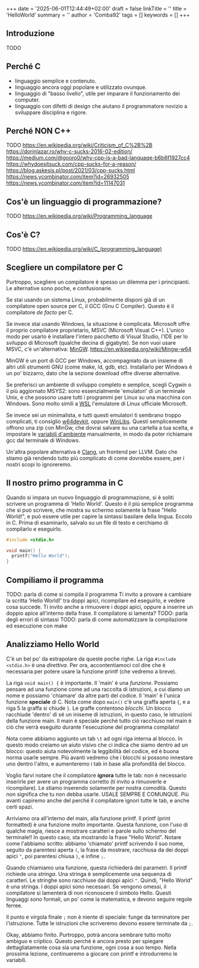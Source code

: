 +++
date = '2025-06-01T12:44:49+02:00'
draft = false
linkTitle = ''
title = 'HelloWorld'
summary = ''
author = 'Comba92'
tags = []
keywords = []
+++
## Introduzione
TODO

## Perché C
- linguaggio semplice e contenuto.
- linguaggio ancora oggi popolare e utilizzato ovunque.
- linguaggio di "basso livello", utile per imparare il funzionamento dei computer.
- linguaggio con difetti di design che aiutano il programmatore novizio a sviluppare disciplina e rigore.

## Perché NON C++
TODO
https://en.wikipedia.org/wiki/Criticism_of_C%2B%2B
https://dorinlazar.ro/why-c-sucks-2016-02-edition/
https://medium.com/@gooro0/why-cpp-is-a-bad-language-b6b6f1927cc4
https://whydoesitsuck.com/cpp-sucks-for-a-reason/
https://blog.askesis.pl/post/2021/03/cpp-sucks.html
https://news.ycombinator.com/item?id=26932505
https://news.ycombinator.com/item?id=11147031

## Cos'è un linguaggio di programmazione?
TODO
https://en.wikipedia.org/wiki/Programming_language

## Cos'è C?
TODO
https://en.wikipedia.org/wiki/C_(programming_language)


## Scegliere un compilatore per C
Purtroppo, scegliere un compilatore è spesso un dilemma per i principianti. Le alternative sono poche, e confusionarie.

Se stai usando un sistema Linux, probabilmente disponi già di un compilatore open source per C, il GCC (Gnu C Compiler). Questo è il compilatore *de facto* per C.

Se invece stai usando Windows, la situazione è complicata.
Microsoft offre il proprio compilatore proprietario, MSVC (Microsoft Visual C++). L'unico modo per usarlo è installare l'intero pacchetto di Visual Studio, l'IDE per lo sviluppo di Microsoft (qualche decina di gigabyte).
Se non vuoi usare MSVC, c'è un'alternativa: [MinGW](https://www.mingw-w64.org/).
https://en.wikipedia.org/wiki/Mingw-w64

MinGW è un port di GCC per Windows, accompagniato da un insieme di altri utili strumenti GNU (come make, ld, gdb, etc).
Installarlo per Windows è un po' bizzarro, dato che la sezione download offre diverse alternative.

Se preferisci un ambiente di sviluppo completo e semplice, scegli Cygwin o il più aggiornato MSYS2: sono essenzialmente 'emulatori' di un terminale Unix, e che possono usare tutti i programmi per Linux su una macchina con Windows.
Sono molto simili a [WSL](https://learn.microsoft.com/en-us/windows/wsl/) l'emulatore di Linux ufficiale Microsoft.

Se invece sei un minimalista, e tutti questi emulatori ti sembrano troppo complicati, ti consiglio [w64devkit](https://github.com/skeeto/w64devkit), oppure [WinLibs](https://winlibs.com/).
Questi semplicemente offrono una zip con MinGw, che dovrai salvare su una cartella a tua scelta, e impostare le [variabili d'ambiente](https://it.wikipedia.org/wiki/Variabile_d%27ambiente) manualmente, in modo da poter richiamare gcc dal terminale di Windows.

Un'altra popolare alternativa è [Clang](https://clang.llvm.org/), un frontend per LLVM. Dato che stiamo già rendendo tutto più complicato di come dovrebbe essere, per i nostri scopi lo ignoreremo.

## Il nostro primo programma in C
Quando si impara un nuovo linguaggio di programmazione, si è soliti scrivere un programma di 'Hello World'. Questo è il più semplice programma che si può scrivere, che mostra su schermo solamente la frase "Hello World!", e può essere utile per capire la sintassi basilare della lingua.
Eccolo in C. Prima di esaminarlo, salvalo su un file di testo e cerchiamo di compilarlo e eseguirlo.

```c
#include <stdio.h>

void main() {
  printf("Hello World");
}
```

## Compiliamo il programma
TODO: parla di come si compila il programma
Ti invito a provare a cambiare la scritta 'Hello World!' tra doppi apici, ricompilare ed eseguirlo, e vedere cosa succede. Ti invito anche a rimuovere i doppi apici, oppure a inserire un doppio apice all'interno della frase. Il compilatore si lamenta?
TODO: parla degli errori di sintassi
TODO: parla di come automatizzare la compilazione ed esecuzione con make

## Analizziamo Hello World
C'è un bel po' da estrapolare da queste poche righe.
La riga `#include <stdio.h>` è una *direttiva*. Per ora, accontentiamoci col dire che è necessaria per potere usare la funzione printf (che vedremo a breve).

La riga `void main() {` è importante. Il 'main' è una *funzione*. Possiamo pensare ad una funzione come ad una raccolta di istruzioni, a cui diamo un nome e possiamo 'chiamare' da altre parti del codice.
Il 'main' è l'unica funzione **speciale** di C. Nota come dopo `main()` c'è una graffa aperta `{`, e a riga 5 la graffa si chiude `}`.
Le graffe contentono *blocchi*. Un blocco racchiude 'dentro' di sé un iniseme di istruzioni, in questo caso, le istruzioni della funzione main. Il main è speciale perché tutto ciò racchiuso nel main è ciò che verrà eseguito durante l'esecuzione del programma compilato!

Nota come abbiamo aggiunto un tab `\t` ad ogni riga interna al blocco.
In questo modo creiamo un aiuto visivo che ci indica che siamo dentro ad un blocco: questo aiuta notevolmente la leggibilità del codice, ed è buona norma usarle sempre. Più avanti vedremo che i blocchi si possono innestare uno dentro l'altro, e aumenteremo i tab in base alla profondità del blocco.

Voglio farvi notare che il compilatore **ignora** tutte le tab: non è necessario inserirle per avere un programma corretto (ti invito a rimuoverle e ricompilare). Le stiamo inserendo solamente per nostra comodità. Questo non significa che tu non debba usarle. USALE SEMPRE E COMUNQUE. Più avanti capiremo anche del perché il compilatore ignori tutte le tab, e anche certi spazi.

Arriviamo ora all'interno del main, alla funzione printf. Il printf (print formatted) è una funzione molto importante. Questa funzione, con l'uso di qualche magia, riesce a mostrare caratteri e parole sullo schermo del terminale!! In questo caso, sta mostrando la frase "Hello World". Notare come l'abbiamo scritto: abbiamo 'chiamato' printf scrivendo il suo nome, seguito da parentesi aperta `(`, la frase da mostrare, racchiusa da dei doppi apici `"`, poi parentesi chiusa `)`, e infine `;`.

Quando chiamiamo una funzione, questa richiederà dei parametri. Il printf richiede una *stringa*. Una stringa è semplicemente una sequenza di caratteri. Le stringhe sono racchiuse dai doppi apici `"`. Quindi, "Hello World" è una stringa. I doppi apici sono necessari. Se vengono omessi, il compilatore si lamenterà di non riconoscere il simbolo Hello. Questi linguaggi sono formali, un po' come la matematica, e devono seguire regole ferree.

Il punto e virgola finale `;` non è niente di speciale: funge da terminatore per l'istruzione. Tutte le istruzioni che scriveremo devono essere terminate da `;`.

Okay, abbiamo finito. Purtroppo, potrà ancora sembrare tutto molto ambiguo e criptico. Questo perché è ancora presto per spiegare dettagliatamente cosa sia una funzione, ogni cosa a suo tempo.
Nella prossima lezione, continueremo a giocare con printf e introdurremo le variabili.